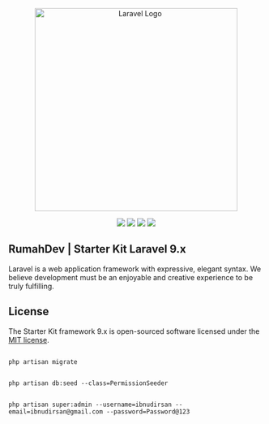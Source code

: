 <p align="center"><a href="https://laravel.com" target="_blank"><img src="https://raw.githubusercontent.com/ibnudirsan/art/main/laravel-logolockup-cmyk-red.png" width="400" alt="Laravel Logo"></a></p>

<p align="center">
    <a href="https://github.com/ibnudirsan/Starter-Kit-Laravel-9"><img src="https://img.shields.io/github/v/release/ibnudirsan/Starter-Kit-Laravel-9?style=plastic"></a>
    <a href="https://github.com/ibnudirsan/Starter-Kit-Laravel-9"><img src="https://img.shields.io/github/last-commit/ibnudirsan/Starter-Kit-Laravel-9?style=plastic"></a>
    <a href="https://github.com/ibnudirsan/Starter-Kit-Laravel-9"><img src="https://img.shields.io/github/forks/ibnudirsan/Starter-Kit-Laravel-9?style=plastic"></a>
        <a href="https://github.com/ibnudirsan/Starter-Kit-Laravel-9"><img src="https://img.shields.io/github/downloads/ibnudirsan/Starter-Kit-Laravel-9/total?style=plastic"></a>
</p>

## RumahDev | Starter Kit Laravel 9.x

Laravel is a web application framework with expressive, elegant syntax. We believe development must be an enjoyable and creative experience to be truly fulfilling.

## License

The Starter Kit framework 9.x is open-sourced software licensed under the [MIT license](https://opensource.org/licenses/MIT).

```shell

php artisan migrate

```

```shell

php artisan db:seed --class=PermissionSeeder

```

```shell

php artisan super:admin --username=ibnudirsan --email=ibnudirsan@gmail.com --password=Password@123

```
